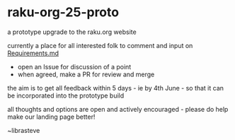 # raku-org-25-proto
a prototype upgrade to the raku.org website

currently a place for all interested folk to comment and input on [Requirements.md](https://github.com/librasteve/raku-org-25-proto/blob/main/Requirements.md)
 - open an Issue for discussion of a point
 - when agreed, make a PR for review and merge

the aim is to get all feedback within 5 days - ie by 4th June - so that it can be incorporated into the prototype build

all thoughts and options are open and actively encouraged - please do help make our landing page better!

~librasteve
